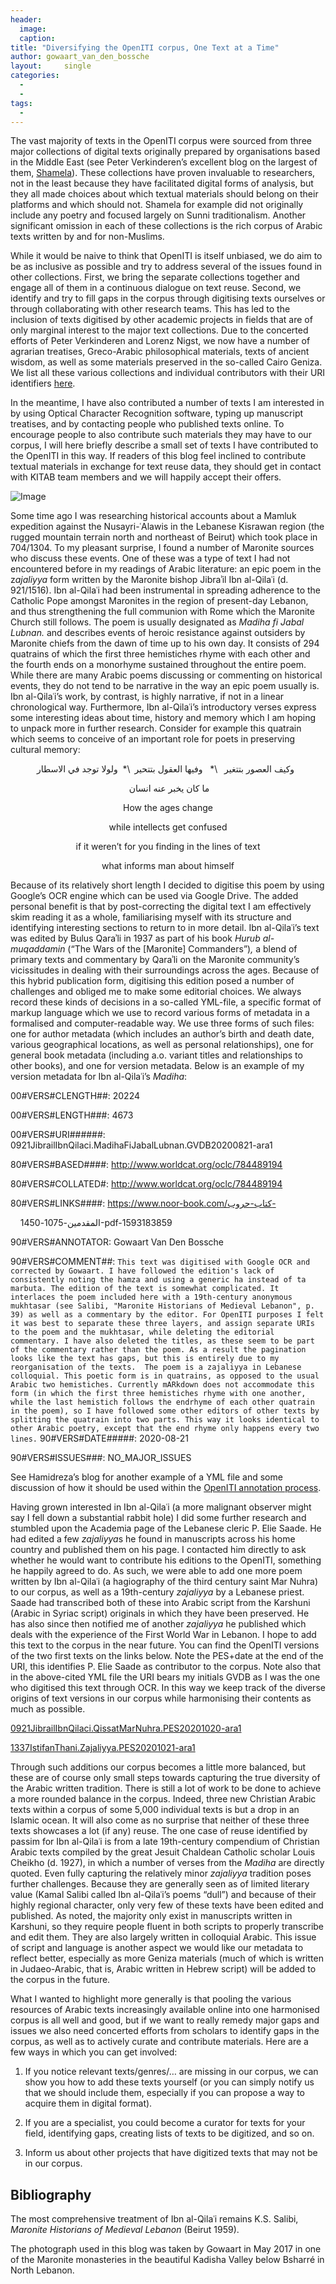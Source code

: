 ```yaml
---
header:
  image: 
  caption: 
title: "Diversifying the OpenITI corpus, One Text at a Time"			
author: gowaart_van_den_bossche		
layout:		single
categories:
  - 
  - 
tags:
  - 
---
```


The vast majority of texts in the OpenITI corpus were sourced from three major collections of digital texts originally prepared by organisations based in the Middle East (see Peter Verkinderen’s excellent blog on the largest of them, [Shamela](http://kitab-project.org/2020/12/03/al-maktaba-al-shamila-a-short-history/)). These collections have proven invaluable to researchers, not in the least because they have facilitated digital forms of analysis, but they all made choices about which textual materials should belong on their platforms and which should not. Shamela for example did not originally include any poetry and focused largely on Sunni traditionalism. Another significant omission in each of these collections is the rich corpus of Arabic texts written by and for non-Muslims.  

  

While it would be naive to think that OpenITI is itself unbiased, we do aim to be as inclusive as possible and try to address several of the issues found in other collections. First, we bring the separate collections together and engage all of them in a continuous dialogue on text reuse. Second, we identify and try to fill gaps in the corpus through digitising texts ourselves or through collaborating with other research teams. This has led to the inclusion of texts digitised by other academic projects in fields that are of only marginal interest to the major text collections. Due to the concerted efforts of Peter Verkinderen and Lorenz Nigst, we now have a number of agrarian treatises, Greco-Arabic philosophical materials, texts of ancient wisdom, as well as some materials preserved in the so-called Cairo Geniza. We list all these various collections and individual contributors with their URI identifiers [here](https://github.com/OpenITI/Annotation).  

  

In the meantime, I have also contributed a number of texts I am interested in by using Optical Character Recognition software, typing up manuscript treatises, and by contacting people who published texts online. To encourage people to also contribute such materials they may have to our corpus, I will here briefly describe a small set of texts I have contributed to the OpenITI in this way. If readers of this blog feel inclined to contribute textual materials in exchange for text reuse data, they should get in contact with KITAB team members and we will happily accept their offers.  

  







![Image](/images/old_posts/Gowaart-Blog-pic-1024x768.jpg)







Some time ago I was researching historical accounts about a Mamluk expedition against the Nusayri-ʿAlawis in the Lebanese Kisrawan region (the rugged mountain terrain north and northeast of Beirut) which took place in 704/1304. To my pleasant surprise, I found a number of Maronite sources who discuss these events. One of these was a type of text I had not encountered before in my readings of Arabic literature: an epic poem in the z*ajaliyya* form written by the Maronite bishop Jibraʾil Ibn al-Qilaʿi (d. 921/1516). Ibn al-Qilaʿi had been instrumental in spreading adherence to the Catholic Pope amongst Maronites in the region of present-day Lebanon, and thus strengthening the full communion with Rome which the Maronite Church still follows. The poem is usually designated as *Madiha fi Jabal Lubnan.* and describes events of heroic resistance against outsiders by Maronite chiefs from the dawn of time up to his own day. It consists of 294 quatrains of which the first three hemistiches rhyme with each other and the fourth ends on a monorhyme sustained throughout the entire poem. While there are many Arabic poems discussing or commenting on historical events, they do not tend to be narrative in the way an epic poem usually is. Ibn al-Qilaʿi’s work, by contrast, is highly narrative, if not in a linear chronological way. Furthermore, Ibn al-Qilaʿi’s introductory verses express some interesting ideas about time, history and memory which I am hoping to unpack more in further research. Consider for example this quatrain which seems to conceive of an important role for poets in preserving cultural memory:  

  


<p align="center">
وكيف العصور بتتغير   \*   وفيها العقول بتتحير  \*  ولولا توجد في الاسطار  
</p>

<p align="center">
 ما كان يخبر عنه انسان
</p>

<p align="center">
How the ages change
</p>

<p align="center">
while intellects get confused
</p>

<p align="center">
if it weren’t for you finding in the lines of text
</p>

<p align="center">
what informs man about himself


</p>
  

Because of its relatively short length I decided to digitise this poem by using Google’s OCR engine which can be used via Google Drive. The added personal benefit is that by post-correcting the digital text I am effectively skim reading it as a whole, familiarising myself with its structure and identifying interesting sections to return to in more detail. Ibn al-Qilaʿi’s text was edited by Bulus Qaraʾli in 1937 as part of his book *Hurub al-muqaddamin* (“The Wars of the \[Maronite\] Commanders”)*,* a blend of primary texts and commentary by Qaraʾli on the Maronite community’s vicissitudes in dealing with their surroundings across the ages. Because of this hybrid publication form, digitising this edition posed a number of challenges and obliged me to make some editorial choices. We always record these kinds of decisions in a so-called YML-file, a specific format of markup language which we use to record various forms of metadata in a formalised and computer-readable way. We use three forms of such files: one for author metadata (which includes an author’s birth and death date, various geographical locations, as well as personal relationships), one for general book metadata (including a.o. variant titles and relationships to other books), and one for version metadata. Below is an example of my version metadata for Ibn al-Qilaʿi’s *Madiha*:   

  

00\#VERS\#CLENGTH\#\#: 20224  

00\#VERS\#LENGTH\#\#\#: 4673  

00\#VERS\#URI\#\#\#\#\#\#: 0921JibrailIbnQilaci.MadihaFiJabalLubnan.GVDB20200821-ara1  

80\#VERS\#BASED\#\#\#\#: http://www.worldcat.org/oclc/784489194  

80\#VERS\#COLLATED\#: http://www.worldcat.org/oclc/784489194  

80\#VERS\#LINKS\#\#\#\#: https://www.noor-book.com/كتاب-حروب-  

    المقدمين-1075-1450-pdf-1593183859  

90\#VERS\#ANNOTATOR: Gowaart Van Den Bossche  

90\#VERS\#COMMENT\#\#: `This text was digitised with Google OCR and corrected by Gowaart. I have followed the edition's lack of consistently noting the hamza and using a generic ha instead of ta marbuta. The edition of the text is somewhat complicated. It interlaces the poem included here with a 19th-century anonymous mukhtasar (see Salibi, "Maronite Historians of Medieval Lebanon", p. 39) as well as a commentary by the editor. For OpenITI purposes I felt it was best to separate these three layers, and assign separate URIs to the poem and the mukhtasar, while deleting the editorial commentary. I have also deleted the titles, as these seem to be part of the commentary rather than the poem. As a result the pagination looks like the text has gaps, but this is entirely due to my reorganisation of the texts.  The poem is a zajaliyya in Lebanese colloquial. This poetic form is in quatrains, as opposed to the usual Arabic two hemistiches. Currently mARkdown does not accommodate this form (in which the first three hemistiches rhyme with one another, while the last hemistich follows the endrhyme of each other quatrain in the poem), so I have followed some other editors of other texts by splitting the quatrain into two parts. This way it looks identical to other Arabic poetry, except that the end rhyme only happens every two lines.` 90\#VERS\#DATE\#\#\#\#\#: 2020-08-21  

90\#VERS\#ISSUES\#\#\#: NO\_MAJOR\_ISSUES  

  

See Hamidreza’s blog for another example of a YML file and some discussion of how it should be used within the [OpenITI annotation process](http://kitab-project.org/2020/06/12/tagging-the-structure-of-texts-in-the-openiti-corpus/).   

  

Having grown interested in Ibn al-Qilaʿi (a more malignant observer might say I fell down a substantial rabbit hole) I did some further research and stumbled upon the Academia page of the Lebanese cleric P. Elie Saade. He had edited a few *zajaliyya*s he found in manuscripts across his home country and published them on his page. I contacted him directly to ask whether he would want to contribute his editions to the OpenITI, something he happily agreed to do. As such, we were able to add one more poem written by Ibn al-Qilaʿi (a hagiography of the third century saint Mar Nuhra) to our corpus, as well as a 19th-century *zajaliyya* by a Lebanese priest. Saade had transcribed both of these into Arabic script from the Karshuni (Arabic in Syriac script) originals in which they have been preserved. He has also since then notified me of another *zajaliyya* he published which deals with the experience of the First World War in Lebanon. I hope to add this text to the corpus in the near future. You can find the OpenITI versions of the two first texts on the links below. Note the PES+date at the end of the URI, this identifies P. Elie Saade as contributor to the corpus. Note also that in the above-cited YML file the URI bears my initials GVDB as I was the one who digitised this text through OCR. In this way we keep track of the diverse origins of text versions in our corpus while harmonising their contents as much as possible.   

  

[0921JibrailIbnQilaci.QissatMarNuhra.PES20201020-ara1](https://github.com/OpenITI/0925AH/tree/master/data/0921JibrailIbnQilaci/0921JibrailIbnQilaci.QissatMarNuhra)  

[1337IstifanThani.Zajaliyya.PES20201021-ara1](https://github.com/OpenITI/1350AH/tree/master/data/1337IstifanThani/1337IstifanThani.Zajaliyya)  

  

Through such additions our corpus becomes a little more balanced, but these are of course only small steps towards capturing the true diversity of the Arabic written tradition. There is still a lot of work to be done to achieve a more rounded balance in the corpus. Indeed, three new Christian Arabic texts within a corpus of some 5,000 individual texts is but a drop in an Islamic ocean. It will also come as no surprise that neither of these three texts showcases a lot (if any) reuse. The one case of reuse identified by passim for Ibn al-Qilaʿi is from a late 19th-century compendium of Christian Arabic texts compiled by the great Jesuit Chaldean Catholic scholar Louis Cheikho (d. 1927), in which a number of verses from the *Madiha* are directly quoted. Even fully capturing the relatively minor *zajaliyya* tradition poses further challenges. Because they are generally seen as of limited literary value (Kamal Salibi called Ibn al-Qilaʿi’s poems “dull”) and because of their highly regional character, only very few of these texts have been edited and published. As noted, the majority only exist in manuscripts written in Karshuni, so they require people fluent in both scripts to properly transcribe and edit them. They are also largely written in colloquial Arabic. This issue of script and language is another aspect we would like our metadata to reflect better, especially as more Geniza materials (much of which is written in Judaeo-Arabic, that is, Arabic written in Hebrew script) will be added to the corpus in the future.   

  

What I wanted to highlight more generally is that pooling the various resources of Arabic texts increasingly available online into one harmonised corpus is all well and good, but if we want to really remedy major gaps and issues we also need concerted efforts from scholars to identify gaps in the corpus, as well as to actively curate and contribute materials. Here are a few ways in which you can get involved:  

  

1. If you notice relevant texts/genres/… are missing in our corpus, we can show you how to add these texts yourself (or you can simply notify us that we should include them, especially if you can propose a way to acquire them in digital format).  

  

2. If you are a specialist, you could become a curator for texts for your field, identifying gaps, creating lists of texts to be digitized, and so on.  

  

3. Inform us about other projects that have digitized texts that may not be in our corpus.  

  

## **Bibliography**  

  

The most comprehensive treatment of Ibn al-Qilaʿi remains K.S. Salibi, *Maronite Historians of Medieval Lebanon* (Beirut 1959).  

  

The photograph used in this blog was taken by Gowaart in May 2017 in one of the Maronite monasteries in the beautiful Kadisha Valley below Bsharré in North Lebanon.


